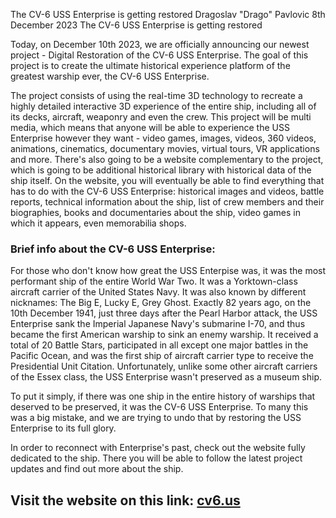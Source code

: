 The CV-6 USS Enterprise is getting restored
Dragoslav "Drago" Pavlovic
8th December 2023
The CV-6 USS Enterprise is getting restored

Today, on December 10th 2023, we are officially announcing our newest project - Digital Restoration of the CV-6 USS Enterprise.
The goal of this project is to create the ultimate historical experience platform of the greatest warship ever, the CV-6 USS Enterprise.

The project consists of using the real-time 3D technology to recreate a highly detailed interactive 3D experience of the entire ship, including all of its decks, aircraft, weaponry and even the crew.
This project will be multi media, which means that anyone will be able to experience the USS Enterprise however they want - video games, images, videos, 360 videos, animations, cinematics, documentary movies, virtual tours, VR applications and more.
There's also going to be a website complementary to the project, which is going to be additional historical library with historical data of the ship itself. On the website, you will eventually be able to find everything that has to do with the CV-6 USS Enterprise: historical images and videos, battle reports, technical information about the ship, list of crew members and their biographies, books and documentaries about the ship, video games in which it appears, even memorabilia shops.

### Brief info about the CV-6 USS Enterprise:
For those who don't know how great the USS Enterpise was, it was the most performant ship of the entire World War Two.
It was a Yorktown-class aircraft carrier of the United States Navy. It was also known by different nicknames: The Big E, Lucky E, Grey Ghost.
Exactly 82 years ago, on the 10th December 1941, just three days after the Pearl Harbor attack, the USS Enterprise sank the Imperial Japanese Navy's submarine I-70, and thus became the first American warship to sink an enemy warship.
It received a total of 20 Battle Stars, participated in all except one major battles in the Pacific Ocean, and was the first ship of aircraft carrier type to receive the Presidential Unit Citation.
Unfortunately, unlike some other aircraft carriers of the Essex class, the USS Enterprise wasn't preserved as a museum ship.

To put it simply, if there was one ship in the entire history of warships that deserved to be preserved, it was the CV-6 USS Enterprise.
To many this was a big mistake, and we are trying to undo that by restoring the USS Enterprise to its full glory.

In order to reconnect with Enterprise's past, check out the website fully dedicated to the ship. There you will be able to follow the latest project updates and find out more about the ship.

## Visit the website on this link: [cv6.us](https://www.cv6.us/)
